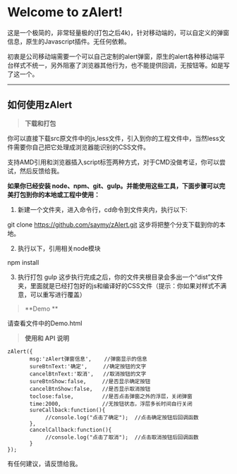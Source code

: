 Welcome to zAlert!
===================


这是一个极简的，非常轻量极的(打包之后4k)，针对移动端的，可以自定义的弹窗信息，原生的Javascript插件。无任何依赖。

初衷是公司移动端需要一个可以自己定制的alert弹窗，原生的alert各种移动端平台样式不统一，另外阻塞了浏览器其他行为，也不能提供回调，无按钮等。如是写了这一个。

----------

如何使用zAlert
-------------

> **下载和打包**

你可以直接下载src原文件中的js,less文件，引入到你的工程文件中，当然less文件需要你自己把它处理成浏览器能识别的CSS文件。

支持AMD引用和浏览器插入script标签两种方式，对于CMD没做考证，你可以尝试，然后反馈给我。

**如果你已经安装 node、npm、git、gulp。并能使用这些工具，下面步骤可以完美打包到你的本地或工程中使用：**

 1. 新建一个文件夹，进入命令行，cd命令到文件夹内，执行以下:

 


 git clone https://github.com/saymy/zAlert.git
这步将把整个分支下载到你的本地。

 2. 执行以下，引用相关node模块

   


 npm install

 3. 执行打包
gulp
这步执行完成之后，你的文件夹根目录会多出一个“dist”文件夹，里面就是已经打包好的js和编译好的CSS文件（提示：你如果对样式不满意，可以重写进行覆盖）

> **Demo **

   请查看文件中的Demo.html
 

> **使用和 API 说明**

    zAlert({
    	   msg:'zAlert弹窗信息',    //弹窗显示的信息
    	   sureBtnText:'确定',     //确定按钮的文字
    	   cancelBtnText:'取消',   //取消按钮的文字
    	   sureBtnShow:false,     //是否显示确定按钮
    	   cancelBtnShow:false,   //是否显示取消按钮
    	   toclose:false,         //是否点击弹窗之外的浮层，关闭弹窗
    	   time:2000,             //无按钮状态，浮层多长时间自行关闭
    	   sureCallback:function(){ 
    		    //console.log("点击了确定");  //点击确定按钮后回调函数
    	   },
    	   cancelCallback:function(){
    		    //console.log("点击了取消");  //点击取消按钮后回调函数
    	   }
    });

有任何建议，请反馈给我。